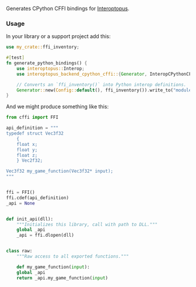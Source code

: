 Generates CPython CFFI bindings for [Interoptopus](https://github.com/ralfbiedert/interoptopus).

### Usage

In your library or a support project add this:

```rust
use my_crate::ffi_inventory;

#[test]
fn generate_python_bindings() {
    use interoptopus::Interop;
    use interoptopus_backend_cpython_cffi::{Generator, InteropCPythonCFFI, Config};

    // Converts an `ffi_inventory()` into Python interop definitions.
    Generator::new(Config::default(), ffi_inventory()).write_to("module.py")
}
```

And we might produce something like this:

```python
from cffi import FFI

api_definition = """
typedef struct Vec3f32
    {
    float x;
    float y;
    float z;
    } Vec2f32;

Vec3f32 my_game_function(Vec3f32* input);
"""


ffi = FFI()
ffi.cdef(api_definition)
_api = None


def init_api(dll):
    """Initializes this library, call with path to DLL."""
    global _api
    _api = ffi.dlopen(dll)


class raw:
    """Raw access to all exported functions."""

    def my_game_function(input):
    global _api
    return _api.my_game_function(input)
```
